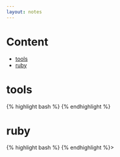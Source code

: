 ```yaml
---
layout: notes
---
```


Content
=================
  
  * [tools](#tools)
  * [ruby](#ruby)

tools 
============
{% highlight bash %}
{% endhighlight %}

ruby
============
{% highlight bash %}
{% endhighlight %}>

